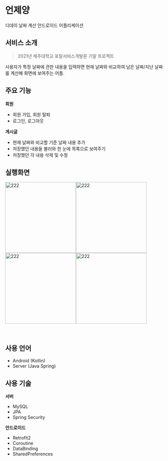 # 언제양
디데이 날짜 계산 안드로이드 어플리케이션

## 서비스 소개
> 2021년 제주대학교 포탈서비스개발론 기말 프로젝트

사용자가 특정 날짜에 관한 내용을 입력하면 현재 날짜와 비교하여 남은 날짜/지난 날짜를 계산해 화면에 보여주는 어플.

## 주요 기능
**회원**
- 회원 가입, 회원 탈퇴
- 로그인, 로그아웃

**게시글**
- 현재 날짜와 비교할 기준 날짜 내용 추가
- 저장했던 내용들 불러와 한 눈에 목록으로 보여주기
- 저장했던 각 내용 삭제 및 수정


## 실행화면
<img width="224" alt="222" src="https://user-images.githubusercontent.com/41279544/121772655-a999a200-cbb1-11eb-81aa-754f218cebb5.jpg"><img width="224" alt="222" src="https://user-images.githubusercontent.com/41279544/121772663-b74f2780-cbb1-11eb-8ce2-683697473944.jpg"><img width="224" alt="222" src="https://user-images.githubusercontent.com/41279544/121772668-c0d88f80-cbb1-11eb-8afe-48fe60e8df8f.jpg"><img width="224" alt="222" src="https://user-images.githubusercontent.com/41279544/121772670-ccc45180-cbb1-11eb-9226-b1f98644f153.jpg">

<br>

## 사용 언어
- Android (Kotlin)
- Server (Java Spring)

## 사용 기술
**서버**
- MySQL
- JPA
- Spring Security


**안드로이드**
- Retrofit2
- Coroutine
- DataBinding
- SharedPreferences
